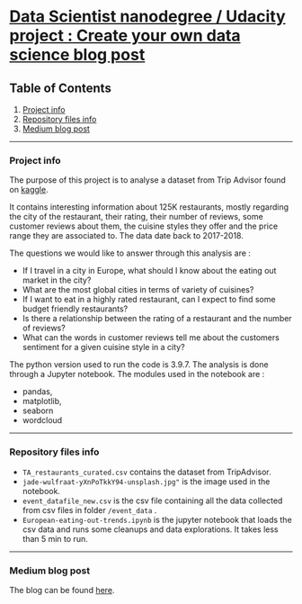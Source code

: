 # <u>Data Scientist nanodegree / Udacity project : Create your own data science blog post</u>
## Table of Contents
1. [Project info](#project-info)
2. [Repository files info](#repository-files-info)
3. [Medium blog post](#medium-blog-post)

***

### Project info

The purpose of this project is to analyse a dataset from Trip Advisor found on [kaggle](https://www.kaggle.com/damienbeneschi/krakow-ta-restaurans-data-raw). 

It contains interesting information about 125K restaurants, mostly regarding the city of the restaurant, their rating, their number of reviews, some customer reviews about them, the cuisine styles they offer and the price range they are associated to. The data date back to 2017-2018.

The questions we would like to answer through this analysis are :
- If I travel in a city in Europe, what should I know about the eating out market in the city?
- What are the most global cities in terms of variety of cuisines?
- If I want to eat in a highly rated restaurant, can I expect to find some budget friendly restaurants?
- Is there a relationship between the rating of a restaurant and the number of reviews? 
- What can the words in customer reviews tell me about the customers sentiment for a given cuisine style in a city?


The python version used to run the code is 3.9.7.
The analysis is done through a Jupyter notebook.
The modules used in the notebook are :
- pandas,
- matplotlib,
- seaborn 
- wordcloud


***
### Repository files info

* `TA_restaurants_curated.csv` contains the dataset from TripAdvisor. 
* `jade-wulfraat-yXnPoTkkY94-unsplash.jpg"` is the image used in the notebook.
* `event_datafile_new.csv` is the csv file containing all the data collected from csv files in folder `/event_data` . 
* `European-eating-out-trends.ipynb` is the jupyter notebook that loads the csv data  and runs some cleanups and data explorations.
It takes less than 5 min to run.

***
### Medium blog post

The blog can be found [here](https://medium.com/@anhtuan.nguyen.london/european-eating-out-trends-some-key-insights-from-data-exploration-b0fa833d34c0).

